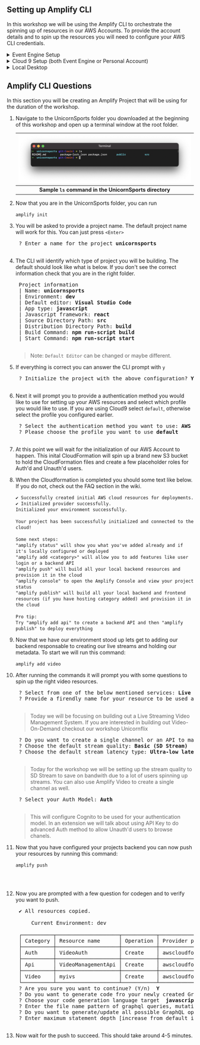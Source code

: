 ## Setting up Amplify CLI
In this workshop we will be using the Amplify CLI to orchestrate the spinning up of resources in our AWS Accounts. To provide the account details and to spin up the resources you will need to configure your AWS CLI credentials.

  <details>
      <summary>Event Engine Setup</summary>

  1. Navigate to your Event Engine dashboard: https://dashboard.eventengine.run/dashboard (Login details will be provided ahead of the workshop)
  1. Click on `AWS Console` button
  1. A popover will appear with your AWS console access federation link and AWS CLI commands
  1. Open up your AWS profile folder on your computer ( `~/.aws/` for Mac and Linux and `C:\Users\USERNAME \.aws\` for windows)
  1. If you don't have a AWS profile folder you need to create it and add in two files. One file called `credentials` and `config`.
  1. Edit your `credentials` file by adding in a new profile like so (copying the values from the popover in event engine). Please note that the credentials file is all lowercase (in Event Engine it is uppercase).
      ```
      [ee]
      aws_access_key_id = XXXXXXXXXXXXXXXX
      aws_secret_access_key = XXXXXXXXXXXXXXXXXXXXXXXXX
      aws_session_token = XXXXXXXXXXXXXXXXXXXXXXXXXXXXXXXXXXXXXXXXXXXXXXXXXX
      ```
  1. Edit your `config` file by adding default values (changing your region to the assigned region of your event)
      ```
      [ee]
      region = us-west-2
      output = json
      ```
  1. When running `amplify init` choose the newly created profile called `ee` (**Note:** please don't select default)
  </details>
  <details>
      <summary>Cloud 9 Setup (both Event Engine or Personal Account)</summary>

  1. You should of setup a Cloud9 environment in the previous instructions. If you have not navigate back [here](./)
  1. To properly configure the Amplify CLI you will need to run a command to setup the CLI.
      ```
      cp ~/.aws/credentials ~/.aws/config
      ```
  </details>
  <details>
      <summary>Local Desktop</summary>

  1. Using a personal account means you need to configure your AWS CLI to the right account you are using for the workshop.
  1. If you have the AWS CLI installed you can simply configure your credentials via with your new credentials.
      ```
      aws configure --profile <profilename>
      ```
  1. If you do not have the AWS CLI installed you can open up your AWS profile folder on your computer ( `~/.aws/` for Mac and Linux and `C:\Users\USERNAME \.aws\` for windows)
  1. f you don't have a AWS profile folder you need to create it and add in two files. One file called `credentials` and `config`.
  1. Edit your `credentials` file by adding in a new profile like so
      ```
      [ee]
      aws_access_key_id = XXXXXXXXXXXXXXXX
      aws_secret_access_key = XXXXXXXXXXXXXXXXXXXXXXXXX
      ```
  1. Edit your `config` file by adding default values. Note you might need to change your region
      ```
      [ee]
      region = us-west-2
      output = json
      ```
  </details>

## Amplify CLI Questions

In this section you will be creating an Amplify Project that will be using for the duration of the workshop.

1. Navigate to the UnicornSports folder you downloaded at the beginning of this workshop and open up a terminal window at the root folder.

    | ![Project Starting LS](/backend-screenshots/startLS.png) |
    | :--: |
    | <b>Sample `ls` command in the UnicornSports directory </b> |

1. Now that you are in the UnicornSports folder, you can run 
    ```
    amplify init
    ```
1. You will be asked to provide a project name. The default project name will work for this. You can just press `<Enter>`
    <pre>
    ? Enter a name for the project <b>unicornsports</b>
    </pre>
1. The CLI will identify which type of project you will be building. The default should look like what is below. If you don't see the correct information check that you are in the right folder.
    <pre>
    Project information
    | Name: <b>unicornsports</b>
    | Environment: <b>dev</b>
    | Default editor: <b>Visual Studio Code</b>
    | App type: <b>javascript</b>
    | Javascript framework: <b>react</b>
    | Source Directory Path: <b>src</b>
    | Distribution Directory Path: <b>build</b>
    | Build Command: <b>npm run-script build</b>
    | Start Command: <b>npm run-script start</b>
    </pre>
    > Note: `Default Editor` can be changed or maybe different.
1. If everything is correct you can answer the CLI prompt with `y`
    <pre>
    ? Initialize the project with the above configuration? <b>Y</b>
    </pre>
1. Next it will prompt you to provide a authentication method you would like to use for setting up your AWS resources and select which profile you would like to use. If you are using Cloud9 select `default`, otherwise select the profile you configured earlier.
    <pre>
    ? Select the authentication method you want to use: <b>AWS profile</b>
    ? Please choose the profile you want to use <b>default</b>
    </pre>
1. At this point we will wait for the initialization of our AWS Account to happen. This inital CloudFormation will spin up a brand new S3 bucket to hold the CloudFormation files and create a few placeholder roles for Auth'd and Unauth'd users.
1. When the Cloudformation is completed you should some text like below. If you do not, check out the FAQ section in the wiki.
    ```
    ✔ Successfully created initial AWS cloud resources for deployments.
    ✔ Initialized provider successfully.
    Initialized your environment successfully.

    Your project has been successfully initialized and connected to the cloud!

    Some next steps:
    "amplify status" will show you what you've added already and if it's locally configured or deployed
    "amplify add <category>" will allow you to add features like user login or a backend API
    "amplify push" will build all your local backend resources and provision it in the cloud
    "amplify console" to open the Amplify Console and view your project status
    "amplify publish" will build all your local backend and frontend resources (if you have hosting category added) and provision it in the cloud

    Pro tip:
    Try "amplify add api" to create a backend API and then "amplify publish" to deploy everything
    ```
1. Now that we have our environment stood up lets get to adding our backend responsable to creating our live streams and holding our metadata. To start we will run this command:
    ```
    amplify add video
    ```
1. After running the commands it will prompt you with some questions to spin up the right video resources.
    <pre>
    ? Select from one of the below mentioned services: <b>Live Streaming</b>
    ? Provide a firendly name for your resource to be used as a label for this category in the project: <b>myivs</b>
    </pre>

    > Today we will be focusing on building out a Live Streaming Video Management System. If you are interested in building out Video-On-Demand checkout our workshop Unicornflix

    <pre>
    ? Do you want to create a single channel or an API to manager multiple channels? <b>Video Management Service</b>
    ? Choose the default stream quality: <b>Basic (SD Stream)</b>
    ? Choose the default stream latency type: <b>Ultra-low latency (~5 seconds)</b>
    </pre>

    > Today for the workshop we will be setting up the stream quality to SD Stream to save on bandwith due to a lot of users spinning up streams. You can also use Amplify Video to create a single channel as well.

    <pre>
    ? Select your Auth Model: <b>Auth</b>
    </pre>

    > This will configure Cognito to be used for your authentication model. In an extension we will talk about using API Key to do advanced Auth method to allow Unauth'd users to browse chanels.
1. Now that you have configured your projects backend you can now push your resources by running this command: 
    ```
    amplify push
    ```
    <pre>

    </pre>

1. Now you are prompted with a few question for codegen and to verify you want to push. 
    <pre>
    ✔ All resources copied.

        Current Environment: dev
        
    ┌──────────┬────────────────────┬───────────┬───────────────────┐
    │ Category │ Resource name      │ Operation │ Provider plugin   │
    ├──────────┼────────────────────┼───────────┼───────────────────┤
    │ Auth     │ VideoAuth          │ Create    │ awscloudformation │
    ├──────────┼────────────────────┼───────────┼───────────────────┤
    │ Api      │ VideoManagementApi │ Create    │ awscloudformation │
    ├──────────┼────────────────────┼───────────┼───────────────────┤
    │ Video    │ myivs              │ Create    │ awscloudformation │
    └──────────┴────────────────────┴───────────┴───────────────────┘
    ? Are you sure you want to continue? (Y/n) <b> Y </b>
    ? Do you want to generate code fro your newly created GraphQL API <b> Y </b>
    ? Choose your code generation language target <b> javascript </b>
    ? Enter the file name pattern of graphql queries, mutations and subscriptions <b>src/graphql/**/*.js</b>
    ? Do you want to generate/update all possible GraphQL operations - queries, mutations and subscriptions <b>Y</b>
    ? Enter maximum statement depth [increase from default if your schema is deeply nested] <b>2</b>
    </pre>

1. Now wait for the push to succeed. This should take around 4-5 minutes.